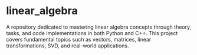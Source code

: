 # linear_algebra
A repository dedicated to mastering linear algebra concepts through theory, tasks, and code implementations in both Python and C++. This project covers fundamental topics such as vectors, matrices, linear transformations, SVD, and real-world applications.
